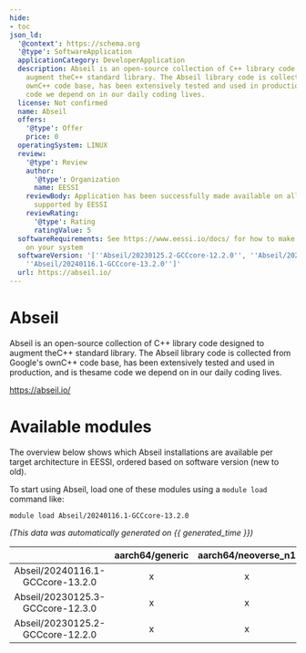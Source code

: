 ```yaml
---
hide:
- toc
json_ld:
  '@context': https://schema.org
  '@type': SoftwareApplication
  applicationCategory: DeveloperApplication
  description: Abseil is an open-source collection of C++ library code designed to
    augment theC++ standard library. The Abseil library code is collected from Google's
    ownC++ code base, has been extensively tested and used in production, and is thesame
    code we depend on in our daily coding lives.
  license: Not confirmed
  name: Abseil
  offers:
    '@type': Offer
    price: 0
  operatingSystem: LINUX
  review:
    '@type': Review
    author:
      '@type': Organization
      name: EESSI
    reviewBody: Application has been successfully made available on all architectures
      supported by EESSI
    reviewRating:
      '@type': Rating
      ratingValue: 5
  softwareRequirements: See https://www.eessi.io/docs/ for how to make EESSI available
    on your system
  softwareVersion: '[''Abseil/20230125.2-GCCcore-12.2.0'', ''Abseil/20230125.3-GCCcore-12.3.0'',
    ''Abseil/20240116.1-GCCcore-13.2.0'']'
  url: https://abseil.io/
---
```


Abseil
======


Abseil is an open-source collection of C++ library code designed to augment theC++ standard library. The Abseil library code is collected from Google's ownC++ code base, has been extensively tested and used in production, and is thesame code we depend on in our daily coding lives.

https://abseil.io/
# Available modules


The overview below shows which Abseil installations are available per target architecture in EESSI, ordered based on software version (new to old).

To start using Abseil, load one of these modules using a `module load` command like:

```shell
module load Abseil/20240116.1-GCCcore-13.2.0
```

*(This data was automatically generated on {{ generated_time }})*  

| |aarch64/generic|aarch64/neoverse_n1|aarch64/neoverse_v1|aarch64/nvidia/grace|x86_64/generic|x86_64/amd/zen2|x86_64/amd/zen3|x86_64/amd/zen4|x86_64/intel/cascadelake|x86_64/intel/haswell|x86_64/intel/icelake|x86_64/intel/sapphirerapids|x86_64/intel/skylake_avx512|
| :---: | :---: | :---: | :---: | :---: | :---: | :---: | :---: | :---: | :---: | :---: | :---: | :---: | :---: |
|Abseil/20240116.1-GCCcore-13.2.0|x|x|x|x|x|x|x|x|x|x|x|x|x|
|Abseil/20230125.3-GCCcore-12.3.0|x|x|x|x|x|x|x|x|x|x|x|x|x|
|Abseil/20230125.2-GCCcore-12.2.0|x|x|x|x|x|x|x|x|x|x|x|x|x|
